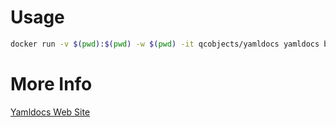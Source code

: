 # Usage

```sh
docker run -v $(pwd):$(pwd) -w $(pwd) -it qcobjects/yamldocs yamldocs build markdown file=./config.yaml output=./CONFIG.md
```

# More Info

[Yamldocs Web Site](https://github.com/yamldocs/yamldocs)